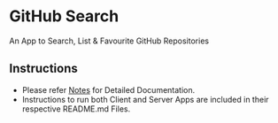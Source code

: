 # GitHub Search

An App to Search, List & Favourite GitHub Repositories


## Instructions

* Please refer [Notes](/docs/NOTES.md) for Detailed Documentation.
* Instructions to run both Client and Server Apps are included in their respective README.md Files. 